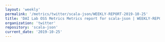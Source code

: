 ```yaml
---
layout: 'weekly'
permalink: '/metrics/twitter/scala-json/WEEKLY-REPORT-2019-10-25'
title: 'DAI Lab OSS Metrics Metrics report for scala-json | WEEKLY-REPORT-2019-10-25'
organization: 'twitter'
repository: 'scala-json'
current_date: '2019-10-25'
---
```


